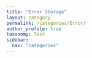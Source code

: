 ```yaml
---
title: "Error Storage"
layout: category
permalink: /categories/Error/
author_profile: true
taxonomy: Test
sidebar:
  nav: "categories"
---
```

